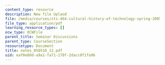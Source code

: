 ```yaml
---
content_type: resource
description: New file Uplaod
file: /media/courses/sts-464-cultural-history-of-technology-spring-2005/eaf0e80da9a1fa71170f2dacc0f1fa96_notes_050510_12.pdf
file_type: application/pdf
learning_resource_types: []
ocw_type: OCWFile
parent_title: Seminar Discussions
parent_type: CourseSection
resourcetype: Document
title: notes_050510_12.pdf
uid: eaf0e80d-a9a1-fa71-170f-2dacc0f1fa96
---
```

